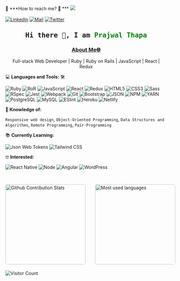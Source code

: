 <!--
**praz99/praz99** is a ✨ _special_ ✨ repository because its `README.md` (this file) appears on your GitHub profile.

Here are some ideas to get you started:

- 🔭 I’m currently working on ...
- 🌱 I’m currently learning ...
- 👯 I’m looking to collaborate on ...
- 🤔 I’m looking for help with ...
- 💬 Ask me about ...
- 📫 How to reach me: ...
- 😄 Pronouns: ...
- ⚡ Fun fact: ...
-->

<!--

## Complete list of github markdown emoji markup
https://gist.github.com/rxaviers/7360908

## technologies Icons 
https://simpleicons.org/

-->
📝 ***How to reach me? :thinking: *** ![](https://img.shields.io/github/followers/praz99?label=Follow&style=social)
<br>
<br>
[![Linkedin](https://img.shields.io/badge/LinkedIn-Prajwal%20Thapa-blue?logo=Linkedin&logoColor=blue&labelColor=black)](https://linkedin.com/in/prazwal-thapa/)
[![Mail](https://img.shields.io/badge/Mail-t.prazwal@gmail.com-blue?logo=Gmail&logoColor=blue&labelColor=black)](mailto:t.prazwal@gmail.com)
[![Twitter](https://img.shields.io/badge/Twitter-@thapa_praz-blue?logo=Twitter&logoColor=blue&labelColor=black)](https://twitter.com/thapa_praz)

<h2 align='center'><samp><strong>Hi there 👋, I am <span style="color: green">Prajwal Thapa</span></strong></samp></h2>
<h3 align='center'><strong><a href="https://ahmad-sawalqeh.github.io/my_resume/" target="_blank">About Me🌐</a></strong></h3>
<p align='center'>Full-stack Web Developer | Ruby | Ruby on Rails | JavaScript | React | Redux</p>

<p align='left'></p>

💻 **Languages and Tools:** 🛠️<br>

![Ruby](https://img.shields.io/badge/-Ruby-000000?style=flat&logo=ruby&logoColor=F05032&labelColor=ffffff)
![RoR](https://img.shields.io/badge/-Rails-000000?style=flat&logo=ruby-on-rails&logoColor=F05032&labelColor=ffffff)
![JavaScript](https://img.shields.io/badge/-JavaScript-000000?style=flat&logo=javascript)
![React](https://img.shields.io/badge/-React-000000?style=flat&logo=react)
![Redux](https://img.shields.io/badge/-Redux-000000?style=flat&logo=redux&logoColor=764ABC&labelColor=ffffff)
![HTML5](https://img.shields.io/badge/-HTML5-000000?style=flat&logo=html5&logoColor=ffffff&labelColor=E34F26)
![CSS3](https://img.shields.io/badge/-CSS3-000000?style=flat&logo=css3&logoColor=ffffff&labelColor=1572B6) 
![Sass](https://img.shields.io/badge/-Sass-000000?style=flat&logo=sass&logoColor=ffffff&labelColor=%23CC6699)
![RSpec](https://img.shields.io/badge/-RSpec-000000?style=flat&logo=rspec&logoColor=C21325&labelColor=ffffff)
![Jest](https://img.shields.io/badge/-Jest-000000?style=flat&logo=Jest&logoColor=C21325&labelColor=ffffff)
![Webpack](https://img.shields.io/badge/-Webpack-000000?style=flat&logo=Webpack&logoColor=C21325&labelColor=ffffff)
![Git](https://img.shields.io/badge/-Git-000000?style=flat&logo=git&logoColor=F05032&labelColor=ffffff)
![Bootstrap](https://img.shields.io/badge/-Bootstrap-000000?style=flat&logo=bootstrap&logoColor=ffffff&labelColor=563D7C)
![JSON](https://img.shields.io/badge/-JSON-000000?style=flat&logo=JSON&logoColor=000000&labelColor=ffffff)
![NPM](https://img.shields.io/badge/-npm-000000?style=flat&logo=npm&labelColor=ffffff)
![YARN](https://img.shields.io/badge/-yarn-000000?style=flat&logo=yarn&labelColor=ffffff)
![PostgreSQL](https://img.shields.io/badge/-PostgreSQL-000000?style=flat&logo=postgresql&logoColor=ffffff&labelColor=336791)
![MySQL](https://img.shields.io/badge/-MySQL-000000?style=flat&logo=mysql&labelColor=ffffff)
![ESlint](https://img.shields.io/badge/-ESlint-000000?style=flat&logo=ESlint&labelColor=4B32C3)
![Heroku](https://img.shields.io/badge/-Heroku-000000?style=flat&logo=heroku&labelColor=430098)
![Netlify](https://img.shields.io/badge/-Netlify-000000?style=flat&logo=netlify&labelColor=000000)


🧐 **Knowledge of:**<br>

`Responsive web design`, `Object-Oriented Programming`, `Data Structures and Algorithms`, `Remote Programming`, `Pair-Programming`

📚 **Currently Learning:** <br>

![Json Web Tokens](https://img.shields.io/badge/-Json%20Web%20Tokens-000000?style=flat&logo=json-web-tokens&logoColor=ffffff&labelColor=000000)
![Tailwind CSS](https://img.shields.io/badge/-Tailwind%20CSS-000000?style=flat&logo=tailwind-css&logoColor=ffffff&labelColor=000000)


🤓 **Interested:** <br>

![React Native](https://img.shields.io/badge/-React%20Native-000000?style=flat&logo=react&labelColor=000000)
![Node](https://img.shields.io/badge/-Node.JS-000000?style=flat&logo=node.js&labelColor=000000)
![Angular](https://img.shields.io/badge/-Angular-000000?style=flat&logo=angular&labelColor=000000)
![WordPress](https://img.shields.io/badge/-WordPress-000000?style=flat&logo=wordpress&labelColor=21759B)

</br>
<p style="display: flex; justify-content: flex-start;">
<img style="border-radius: 5px; margin: 0 15px 5px 0; height: 250px" alt="Github Contribution Stats" src="https://github-readme-stats.vercel.app/api?username=praz99&show_icons=true&theme=merko" />
<img style="border-radius: 5px; margin: 0 0 5px 15px; height: 250px" alt="Most used languages" src="https://github-readme-stats.vercel.app/api/top-langs/?username=praz99&layout=compact">
</p>

![Visitor Count](https://profile-counter.glitch.me/{praz99}/count.svg)